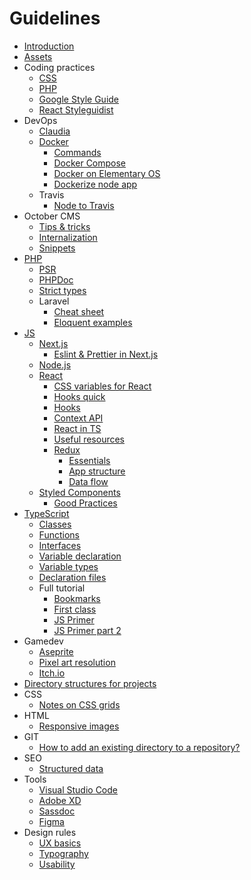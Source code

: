 # Guidelines

* [Introduction](README.md)
* [Assets](assets/README.md)
* Coding practices
    * [CSS](coding-practices/css.md)
    * [PHP](coding-practices/php.md)
    * [Google Style Guide](coding-practices/google-style-guide.md)
    * [React Styleguidist](coding-practices/react-styleguidist.md)
* DevOps
    * [Claudia](devops/claudia/README.md)
    * [Docker](devops/docker/README.md)
        * [Commands](devops/docker/commands.md)
        * [Docker Compose](devops/docker/docker-compose.md)
        * [Docker on Elementary OS](devops/docker/docker-on-elementary.md)
        * [Dockerize node app](devops/docker/dockerize-node-app.md)
    * Travis
        * [Node to Travis](devops/travis/node-to-aws.md)
* October CMS
    * [Tips & tricks](october-cms/README.md)
    * [Internalization](october-cms/l18n.md)
    * [Snippets](october-cms/snippets.md)
* [PHP](php/README.md)
    * [PSR](php/PSR.md)
    * [PHPDoc](php/PHPDoc.md)
    * [Strict types](php/strict-types.md)
    * Laravel
        * [Cheat sheet](php/laravel/README.md)
        * [Eloquent examples](php/laravel/eloquent.md)
* [JS](js/README.md)
    * [Next.js](js/Next.js/README.md)
        * [Eslint & Prettier in Next.js](js/Next.js/eslint-and-prettier.md)
    * [Node.js](js/Node.js/README.md)
    * [React](js/React/README.md)
        * [CSS variables for React](js/React/css-variables-for-react.md)
        * [Hooks quick](js/React/hooks-quick.md)
        * [Hooks](js/React/hooks.md)
        * [Context API](js/React/react-context-api.md)
        * [React in TS](js/React/react-in-ts.md)
        * [Useful resources](js/React/useful-resources.md)
        * [Redux](js/React/Redux/README.md)
            * [Essentials](js/React/Redux/essentials.md)
            * [App structure](js/React/Redux/app-structure.md)
            * [Data flow](js/React/Redux/data-flow.md)
    * [Styled Components](js/styled-components/README.md)
        * [Good Practices](js/styled-components/good-practices.md)
* [TypeScript](type-script/README.md) 
    * [Classes](type-script/classes.md)
    * [Functions](type-script/functions.md)
    * [Interfaces](type-script/interfaces.md)
    * [Variable declaration](type-script/variable-declaration.md)
    * [Variable types](/type-script/variable-types.md)
    * [Declaration files](type-script/declaration-files.md)
    * Full tutorial 
        * [Bookmarks](type-script/full-tutorial/BOOKMARKS.md)
        * [First class](type-script/full-tutorial/001-first-class.md)
        * [JS Primer](type-script/full-tutorial/002-js-primer.md)
        * [JS Primer part 2](ype-script/full-tutorial/003-js-primer-2.md)
* Gamedev
    * [Aseprite](gamedev/graphics/aseprite.md)
    * [Pixel art resolution](pixel-art-resolution.md)
    * [Itch.io](gamedev/itch.io/README.md)
* [Directory structures for projects](directory-structures/README.md)
* CSS
    * [Notes on CSS grids](css/notes-on-grids.md)
* HTML
    * [Responsive images](html/responsive-images.md)
* GIT
    * [How to add an existing directory to a repository?](git/existing-directory.md)
* SEO
    * [Structured data](seo/structured-data.md)
* Tools
    * [Visual Studio Code](tools/visual-studio-tips.md)
    * [Adobe XD](tools/adobe-xd-tips.md)
    * [Sassdoc](tools/sassdoc.md)
    * [Figma](tools/figma.md)
* Design rules
    * [UX basics](design-rules/ux.md)
    * [Typography](design-rules/typography.md)
    * [Usability](design-rules/ux/usability.md)
